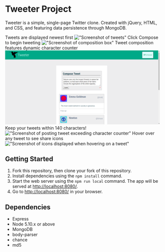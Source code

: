 # Tweeter Project

Tweeter is a simple, single-page Twitter clone. Created with jQuery, HTML, and CSS, and featuring data persistence through MongoDB.

Tweets are displayed newest first
!["Screenshot of tweets"](https://github.com/JohYoshida/tweeter/blob/master/docs/tweets?raw=true)
Click Compose to begin tweeting
!["Screenshot of composition box"](https://github.com/JohYoshida/tweeter/blob/master/docs/compose?raw=true)
Tweet composition features dynamic character counter
!["Screenshot of tweet exceeding character counter"](https://github.com/JohYoshida/tweeter/blob/master/docs/char-counter.png?raw=true)
Keep your tweets within 140 characters!
!["Screenshot of posting tweet exceeding character counter"](https://github.com/JohYoshida/tweeter/blob/master/docs/post-char-overflow?raw=true)
Hover over any tweet to see share icons
!["Screenshot of icons displayed when hovering on a tweet"](https://github.com/JohYoshida/tweeter/blob/master/docs/on-hover?raw=true)

## Getting Started

1. Fork this repository, then clone your fork of this repository.
2. Install dependencies using the `npm install` command.
3. Start the web server using the `npm run local` command. The app will be served at <http://localhost:8080/>.
4. Go to <http://localhost:8080/> in your browser.

## Dependencies

- Express
- Node 5.10.x or above
- MongoDB
- body-parser
- chance
- md5
